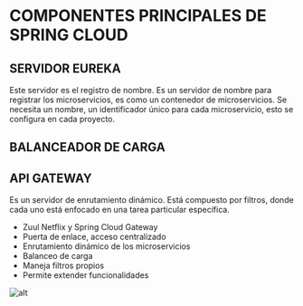 # COMPONENTES PRINCIPALES DE SPRING CLOUD

## SERVIDOR EUREKA

Este servidor es el registro de nombre. Es un servidor de nombre para registrar los microservicios, es como un contenedor de microservicios. Se necesita un nombre, un identificador único para cada microservicio, esto se configura en cada proyecto.

## BALANCEADOR DE CARGA

## API GATEWAY

Es un servidor de enrutamiento dinámico. Está compuesto por filtros, donde cada uno está enfocado en una tarea particular específica.

* Zuul Netflix y Spring Cloud Gateway
* Puerta de enlace, acceso centralizado
* Enrutamiento dinámico de los microservicios
* Balanceo de carga
* Maneja filtros propios
* Permite extender funcionalidades

![alt](API_Gateway.png)